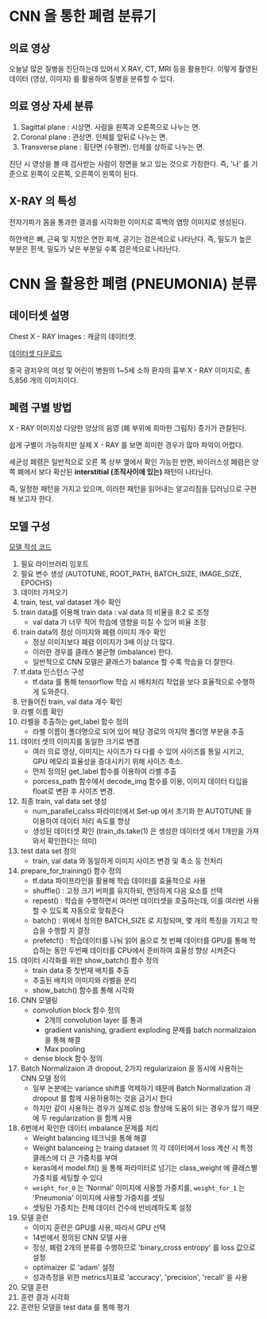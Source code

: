 # CNN 을 통한 폐렴 분류기

## 의료 영상

오늘날 많은 질병을 진단하는데 있어서 X RAY, CT, MRI 등을 활용한다. 이렇게 촬영된 데이터 (영상, 이미지) 를 활용하여 질병을 분류할 수 있다.

## 의료 영상 자세 분류

1. Sagittal plane : 시상면. 사람을 왼쪽과 오른쪽으로 나누는 면.
2. Coronal plane : 관상면. 인체를 앞뒤로 나누는 면.
3. Transverse plane : 횡단면 (수평면). 인체를 상하로 나누는 면.

진단 시 영상을 볼 때 검사받는 사람이 정면을 보고 있는 것으로 가정한다. 즉, '나' 를 기준으로 왼쪽이 오른쪽, 오른쪽이 왼쪽이 된다.

## X-RAY 의 특성

전자기파가 몸을 통과한 결과를 시각화한 이미지로 흑백의 염망 이미지로 생성된다.

하얀색은 뼈, 근육 및 지방은 연한 회색, 공기는 검은색으로 나타난다. 즉, 밀도가 높은 부분은 흰색, 밀도가 낮은 부분일 수록 검은색으로 나타난다.


# CNN 을 활용한 폐렴 (PNEUMONIA) 분류

## 데이터셋 설명

Chest X - RAY Images : 캐글의 데이터셋.

[데이터셋 다운로드](kaggle.com/paultimothymooney/chest-xray-pneumonia)

중국 광저우의 여성 및 어린이 병원의 1~5세 소하 환자의 흉부 X - RAY 이미지로, 총 5,856 개의 이미지이다. 

## 폐렴 구별 방법

X - RAY 이미지상 다양한 양상의 음영 (폐 부위에 희마한 그림자) 증가가 관찰된다. 

쉽게 구별이 가능하지만 실제 X - RAY 를 보면 희미한 경우가 많아 파악이 어렵다.

셰균성 폐렴은 일반적으로 오른
쪽 상부 옆에서 확인 가능한 반면, 바이러스성 폐렴은 양쪽 폐에서 보다 확산된 __interstitial (조직사이에 있는)__ 패턴이 나타난다.

즉, 일정한 패턴을 가지고 있으며, 이러한 패턴을 읽어내는 알고리짐을 딥러닝으로 구현해 보고자 한다.

## 모델 구성

[모델 작성 코드](https://github.com/ParkJongham/ham/tree/master/PNEUMONIA_CLassification_CNN)

1. 필요 라이브러리 임포트
2. 필요 변수 생성 (AUTOTUNE, ROOT_PATH, BATCH_SIZE, IMAGE_SIZE, EPOCHS)
3. 데이터 가져오기
4. train, test, val dataset 개수 확인
5. train data를 이용해 train data : val data 의 비율을 8:2 로 조정
	- val data 가 너무 적어 학습에 영향을 미칠 수 있어 비율 조정
6. train data의 정상 이미지와 폐렴 이미지 개수 확인
	- 정상 이미지보다 폐렴 이미지가 3배 이상 더 많다.
	- 이러한 경우를 클래스 불균형 (imbalance) 한다.
	- 일반적으로 CNN 모델은 킅래스가 balance 할 수록 학습을 더 잘한다.
7.  tf.data 인스턴스 구성
	- tf.data 를 통해 tensorflow 학습 시 배치처리 작업을 보다 효율적으로 수행하게 도와준다.
8. 만들어진 train, val data 개수 확인
9. 라벨 이름 확인
10. 라벨을 추출하는 get_label 함수 정의
	- 라벨 이름이 폴더명으로 되어 있어 해당 경로의 마지막 폴더명 부분을 추출
 11. 데이터 셋의 이미지를 동일한 크기로 변경
	 - 여러 의료 영상, 이미지는 사이즈가 다 다를 수 있어 사이즈를 통일 시키고, GPU 메모리 효율성을 증대시키기 위해 사이즈 축소.
	 - 먼저 정의된 get_label 함수를 이용하여 라벨 추출
	 - porcess_path 함수에서 decode_img 함수를 이용, 이미지 데이터 타입을 float로 변환 후 사이즈 변경.
12. 최종 train, val data set 생성
	- num_parallel_calss 파라미터에서 Set-up 에서 초기화 한 AUTOTUNE 을 이용하여 데이터 처리 속도를 향상
	- 생성된 데이터셋 확인 (train_ds.take(1) 은 생성한 데이터셋 에서 1개만을 가져와서 확인한다는 의미)
13. test data set 정의
	- train, val data 와 동일하게 이미지 사이즈 변경 및 축소 등 전처리
14. prepare_for_training() 함수 정의
	- tf.data 파이프라인을 활용해 학습 데이터를 효율적으로 사용
	- shuffle() : 고정 크기 버퍼를 유지하되, 랜덤하게 다음 요소를 선택
	- repest() : 학습을 수행하면서 여러번 데이터셋을 호출하는데, 이를 여러번 사용할 수 있도록 자동으로 맞춰준다
	- batch() : 위에서 정의한 BATCH_SIZE 로 지정되며, 몇 개의 특징을 가지고 학습을 수행할 지 결정
	- prefetcf() : 학습데이터를 나눠 읽어 옴으로 첫 번째 데이터를 GPU를 통해 학습하는 동안 두번째 데이터를 CPU에서 준비하여 효율성 향상 시켜준다
15. 데이터 시각화를 위한 show_batch() 함수 정의
	- train data 중 첫번재 배치를 추출
	- 추출된 배치의 이미지와 라벨을 분리
	- show_batch() 함수를 통해 시각화
16. CNN 모델링
	- convolution block 함수 정의
		- 2개의 convolution layer 를 통과
		- gradient vanishing, gradient exploding 문제를 batch normalizaion 을 통해 해결
		- Max pooling 
	- dense block 함수 정의
17. Batch Normalizaion 과 dropout, 2가지 regularizaion 을 동시에 사용하는 CNN 모델 정의
	- 일부 논분에는 variance shift를 억제하기 때문에 Batch Normalization 과 dropout 를 함께 사용하용하는 것을 금기시 한다
	- 하지만 같이 사용하는 경우가 실제로 성능 향상에 도움이 되는 경우가 많기 때문에 두 regularization 을 함께 사용
18. 6번에서 확인한 데이터 imbalance 문제를 처리
	- Weight balancing 테크닉을 통해 해결
	- Weight balanceing 는 traing dataset 의 각 데이터에서 loss 계산 시 특정 클래스에 더 큰 가중치를 부여
	- keras에서 model.fit() 을 통해 파라미터로 넘기는 class_weight 에 클래스별 가중치를 세팅할 수 있다
	- `weight_for_0` 는 'Normal' 이미지에 사용할 가중치를, `weight_for_1` 는 'Pneumonia' 이미지에 사용할 가중치를 셋팅
	- 셋팅된 가중치는 전체 데이터 건수에 반비례하도록 설정
19. 모델 훈련
	- 이미지 훈련은 GPU를 사용, 따라서 GPU 선택
	- 14번에서 정의된 CNN 모델 사용
	- 정상, 폐렴 2개의 분류를 수행하므로 'binary_cross entropy' 를 loss 값으로 설정
	- optimaizer 로 'adam' 설정
	- 성과측정을 위한 metrics지표로 'accuracy', 'precision', 'recall' 을 사용
21. 모델 훈련
21. 훈련 결과 시각화
22. 훈련된 모델을 test data 를 통해 평가
